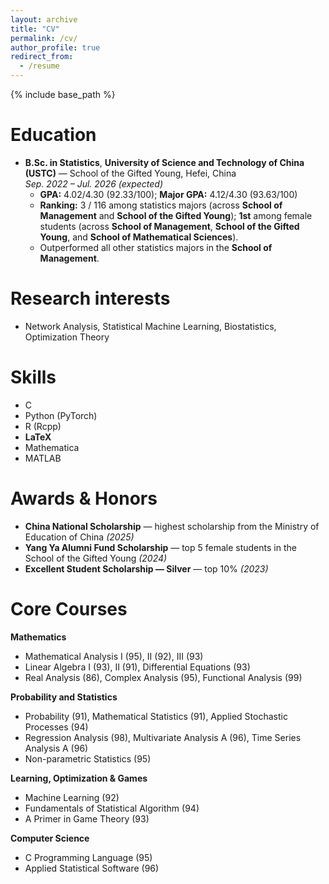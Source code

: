 ```yaml
---
layout: archive
title: "CV"
permalink: /cv/
author_profile: true
redirect_from:
  - /resume
---
```


{% include base_path %}

Education
======
* **B.Sc. in Statistics**, **University of Science and Technology of China (USTC)** — School of the Gifted Young, Hefei, China  
  *Sep. 2022 – Jul. 2026 (expected)*
  * **GPA:** 4.02/4.30 (92.33/100); **Major GPA:** 4.12/4.30 (93.63/100)  
  * **Ranking:** 3 / 116 among statistics majors (across **School of Management** and **School of the Gifted Young**); **1st** among female students (across **School of Management**, **School of the Gifted Young**, and **School of Mathematical Sciences**).  
  * Outperformed all other statistics majors in the **School of Management**.

Research interests
======
* Network Analysis, Statistical Machine Learning, Biostatistics, Optimization Theory

Skills
======
* C  
* Python (PyTorch)  
* R (Rcpp)  
* **LaTeX**  
* Mathematica  
* MATLAB

Awards & Honors
======
* **China National Scholarship** — highest scholarship from the Ministry of Education of China *(2025)*
* **Yang Ya Alumni Fund Scholarship** — top 5 female students in the School of the Gifted Young *(2024)*
* **Excellent Student Scholarship — Silver** — top 10% *(2023)*

Core Courses
======
**Mathematics**
* Mathematical Analysis I (95), II (92), III (93)
* Linear Algebra I (93), II (91), Differential Equations (93)
* Real Analysis (86), Complex Analysis (95), Functional Analysis (99)

**Probability and Statistics**
* Probability (91), Mathematical Statistics (91), Applied Stochastic Processes (94)
* Regression Analysis (98), Multivariate Analysis A (96), Time Series Analysis A (96)
* Non-parametric Statistics (95)

**Learning, Optimization & Games**
* Machine Learning (92)
* Fundamentals of Statistical Algorithm (94)
* A Primer in Game Theory (93)

**Computer Science**
* C Programming Language (95)
* Applied Statistical Software (96)

